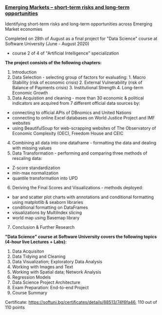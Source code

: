 ### [Emerging Markets – short-term risks and long-term opportunities](https://github.com/pmikov/Emerging-Markets---Risks-Opportunities/blob/master/EM%20Risks%20%26%20Opportunities.ipynb)
Identifying short-term risks and long-term opportunities across Emerging Market economies

Completed on 28th of August as a final project for "Data Science" course at Software University (June - August 2020)
- course 2 of 4 of "Artificial Intelligence" specialization

**The project consists of the following chapters:**
1. Introduction
2. Data Selection - selecting group of factors for evaluating: 
       1. Macro Stability (risk of economic crisis) 
       2. External Vulnerability (risk of Balance of Payments crisis)
       3. Institutional Strength
       4. Long-term Economic Growth
3. Data Acquistion and cleaning -  more than 30 economic & political indicators are acquired from 7 different official data sources by:
  - connecting to official APIs of DBnomics and United Nations
  - connecting to online Excel databases on World Justice Project and IMF websites
  - using BeautifulSoup for web-scrapping websites of The Observatory of Economic Complexity (OEC), Freedom House and CEIC
4. Combining all data into one dataframe - formatting the data and dealing with missing values
5. Data Transformation - performing and comparing three methods of rescaling data:
  - Z-score standardization
  - min-max normalization 
  - quantile transformation into UPD
6. Deriving the Final Scores and Visualizations - methods deployed:
  - bar and scatter plot charts with annotations and conditional formatting using matplotlib & seaborn libraries
  - conditional formatting on DataFrames
  - visualizations by MultiIndex slicing
  - world map using Basemap library
7. Conclusion & Further Research

**"Data Science" course at Software University covers the following topics (4-hour live Lectures + Labs):**

1. Data Acquisiton
2. Data Tidying and Cleaning
3. Data Visualization; Exploratory Data Analysis
4. Working with Images and Text
5. Working with Spatial data; Network Analysis
6. Regression Models
7. Data Science Project Architecture
8. Exam Preparation: End-to-end Project
9. Course Summary

Certificate: https://softuni.bg/certificates/details/88513/74f6fa46, 110 out of 110 points
